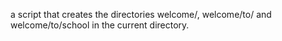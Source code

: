  a script that creates the directories welcome/, welcome/to/ and welcome/to/school in the current directory.

